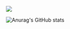 <img src="https://capsule-render.vercel.app/api?type=venom&color=0:74ebd5,100:acb6e5&height=300&section=header&text=bijou%20melody&fontSize=50&fontColor=04B4AE&animation=twinkling" />

![Anurag's GitHub stats](https://github-readme-stats.vercel.app/api?username=HwaJIn9718&show_icons=true&theme=vue)

